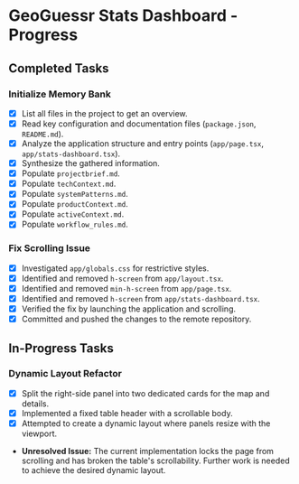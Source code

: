 # GeoGuessr Stats Dashboard - Progress

## Completed Tasks

### Initialize Memory Bank

*   [x] List all files in the project to get an overview.
*   [x] Read key configuration and documentation files (`package.json`, `README.md`).
*   [x] Analyze the application structure and entry points (`app/page.tsx`, `app/stats-dashboard.tsx`).
*   [x] Synthesize the gathered information.
*   [x] Populate `projectbrief.md`.
*   [x] Populate `techContext.md`.
*   [x] Populate `systemPatterns.md`.
*   [x] Populate `productContext.md`.
*   [x] Populate `activeContext.md`.
*   [x] Populate `workflow_rules.md`.

### Fix Scrolling Issue

*   [x] Investigated `app/globals.css` for restrictive styles.
*   [x] Identified and removed `h-screen` from `app/layout.tsx`.
*   [x] Identified and removed `min-h-screen` from `app/page.tsx`.
*   [x] Identified and removed `h-screen` from `app/stats-dashboard.tsx`.
*   [x] Verified the fix by launching the application and scrolling.
*   [x] Committed and pushed the changes to the remote repository.

## In-Progress Tasks

### Dynamic Layout Refactor

*   [x] Split the right-side panel into two dedicated cards for the map and details.
*   [x] Implemented a fixed table header with a scrollable body.
*   [x] Attempted to create a dynamic layout where panels resize with the viewport.
*   **Unresolved Issue:** The current implementation locks the page from scrolling and has broken the table's scrollability. Further work is needed to achieve the desired dynamic layout.
